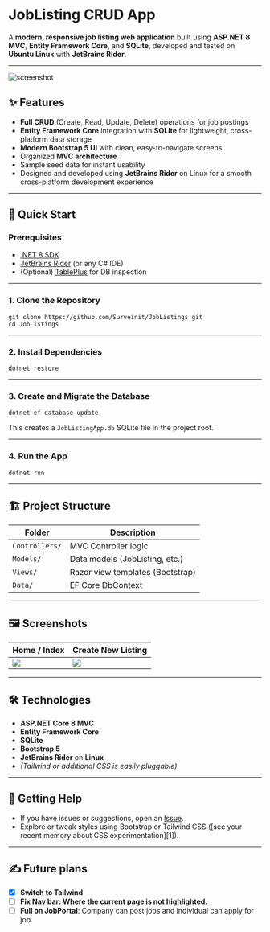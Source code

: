# JobListing CRUD App

A **modern, responsive job listing web application** built using **ASP.NET 8 MVC**, **Entity Framework Core**, and **SQLite**, developed and tested on **Ubuntu Linux** with **JetBrains Rider**.

---

![screenshot](screenshots/joblisting_main.png)

## ✨ Features

- **Full CRUD** (Create, Read, Update, Delete) operations for job postings
- **Entity Framework Core** integration with **SQLite** for lightweight, cross-platform data storage
- **Modern Bootstrap 5 UI** with clean, easy-to-navigate screens
- Organized **MVC architecture**
- Sample seed data for instant usability
- Designed and developed using **JetBrains Rider** on Linux for a smooth cross-platform development experience

---

## 🚀 Quick Start

### Prerequisites

- [.NET 8 SDK](https://dotnet.microsoft.com/download)
- [JetBrains Rider](https://www.jetbrains.com/rider/) (or any C# IDE)
- (Optional) [TablePlus](https://tableplus.com/) for DB inspection

---

### 1. Clone the Repository
```
git clone https://github.com/Surveinit/JobListings.git
cd JobListings
```


---

### 2. Install Dependencies
```
dotnet restore
```

---

### 3. Create and Migrate the Database
```
dotnet ef database update
```

This creates a `JobListingApp.db` SQLite file in the project root.

---

### 4. Run the App
```
dotnet run
```

---

## 🏗️ Project Structure

| Folder          | Description                        |
|-----------------|------------------------------------|
| `Controllers/`  | MVC Controller logic               |
| `Models/`       | Data models (JobListing, etc.)     |
| `Views/`        | Razor view templates (Bootstrap)   |
| `Data/`         | EF Core DbContext                  |

---

## 🖼️ Screenshots

| Home / Index                        | Create New Listing                       |
|-------------------------------------|------------------------------------------|
| ![](screenshots/index.png)          | ![](screenshots/create.png)              |

---

## 🛠️ Technologies

- **ASP.NET Core 8 MVC**
- **Entity Framework Core**
- **SQLite**
- **Bootstrap 5**
- **JetBrains Rider** on **Linux**
- *(Tailwind or additional CSS is easily pluggable)*

---

## 🌟 Getting Help

- If you have issues or suggestions, open an [Issue](https://github.com/surveinit/JobListingApp/issues).
- Explore or tweak styles using Bootstrap or Tailwind CSS ([see your recent memory about CSS experimentation][1]).

---

## ✍️ Future plans 

-[X] **Switch to Tailwind**
- [ ] **Fix Nav bar: Where the current page is not highlighted.**
-[ ] **Full on JobPortal**: Company can post jobs and individual can apply for job.
